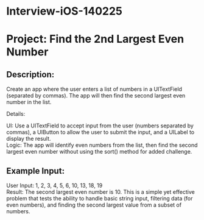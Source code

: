 # Interview-iOS-140225

# Project: Find the 2nd Largest Even Number 
## Description:
Create an app where the user enters a list of numbers in a UITextField (separated by commas). The app will then find the second largest even number in the list.

Details:

UI: Use a UITextField to accept input from the user (numbers separated by commas), a UIButton to allow the user to submit the input, and a UILabel to display the result. \
Logic: The app will identify even numbers from the list, then find the second largest even number without using the sort() method for added challenge. 

## Example Input:
User Input: 1, 2, 3, 4, 5, 6, 10, 13, 18, 19  \
Result: The second largest even number is 10. This is a simple yet effective problem that tests the ability to handle basic string input, filtering data (for even numbers), and finding the second largest value from a subset of numbers.
